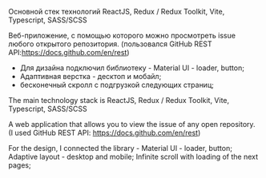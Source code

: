 Основной стек технологий
ReactJS, Redux / Redux Toolkit, Vite, Typescript, SASS/SCSS

Веб-приложение, с помощью которого можно просмотреть issue любого открытого репозитория. (пользовался GitHub REST API:https://docs.github.com/en/rest)

- Для дизайна подключил библиотеку - Material UI - loader, button;
- Адаптивная верстка - десктоп и мобайл;
- бесконечный скролл с подгрузкой следующих страниц;

The main technology stack is ReactJS, Redux / Redux Toolkit, Vite, Typescript, SASS/SCSS

A web application that allows you to view the issue of any open repository. (I used GitHub REST API: https://docs.github.com/en/rest)

For the design, I connected the library - Material UI - loader, button;
Adaptive layout - desktop and mobile;
Infinite scroll with loading of the next pages;